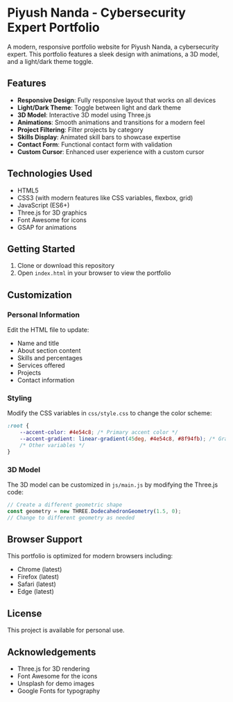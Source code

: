 # Piyush Nanda - Cybersecurity Expert Portfolio

A modern, responsive portfolio website for Piyush Nanda, a cybersecurity expert. This portfolio features a sleek design with animations, a 3D model, and a light/dark theme toggle.

## Features

- **Responsive Design**: Fully responsive layout that works on all devices
- **Light/Dark Theme**: Toggle between light and dark theme
- **3D Model**: Interactive 3D model using Three.js
- **Animations**: Smooth animations and transitions for a modern feel
- **Project Filtering**: Filter projects by category
- **Skills Display**: Animated skill bars to showcase expertise
- **Contact Form**: Functional contact form with validation
- **Custom Cursor**: Enhanced user experience with a custom cursor

## Technologies Used

- HTML5
- CSS3 (with modern features like CSS variables, flexbox, grid)
- JavaScript (ES6+)
- Three.js for 3D graphics
- Font Awesome for icons
- GSAP for animations

## Getting Started

1. Clone or download this repository
2. Open `index.html` in your browser to view the portfolio

## Customization

### Personal Information

Edit the HTML file to update:
- Name and title
- About section content
- Skills and percentages
- Services offered
- Projects
- Contact information

### Styling

Modify the CSS variables in `css/style.css` to change the color scheme:

```css
:root {
    --accent-color: #4e54c8; /* Primary accent color */
    --accent-gradient: linear-gradient(45deg, #4e54c8, #8f94fb); /* Gradient accent */
    /* Other variables */
}
```

### 3D Model

The 3D model can be customized in `js/main.js` by modifying the Three.js code:

```javascript
// Create a different geometric shape
const geometry = new THREE.DodecahedronGeometry(1.5, 0);
// Change to different geometry as needed
```

## Browser Support

This portfolio is optimized for modern browsers including:
- Chrome (latest)
- Firefox (latest)
- Safari (latest)
- Edge (latest)

## License

This project is available for personal use.

## Acknowledgements

- Three.js for 3D rendering
- Font Awesome for the icons
- Unsplash for demo images
- Google Fonts for typography 